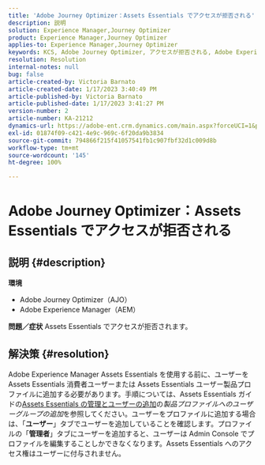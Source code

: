 ```yaml
---
title: 'Adobe Journey Optimizer：Assets Essentials でアクセスが拒否される'
description: 説明
solution: Experience Manager,Journey Optimizer
product: Experience Manager,Journey Optimizer
applies-to: Experience Manager,Journey Optimizer
keywords: KCS, Adobe Journey Optimizer, アクセスが拒否される, Adobe Experience Manager, AEM, AJO, Assets Essentials, トラブルシューティング
resolution: Resolution
internal-notes: null
bug: false
article-created-by: Victoria Barnato
article-created-date: 1/17/2023 3:40:49 PM
article-published-by: Victoria Barnato
article-published-date: 1/17/2023 3:41:27 PM
version-number: 2
article-number: KA-21212
dynamics-url: https://adobe-ent.crm.dynamics.com/main.aspx?forceUCI=1&pagetype=entityrecord&etn=knowledgearticle&id=cfeedd4e-7d96-ed11-aad1-6045bd006079
exl-id: 01874f09-c421-4e9c-969c-6f20da9b3834
source-git-commit: 794866f215f41057541fb1c907fbf32d1c009d8b
workflow-type: tm+mt
source-wordcount: '145'
ht-degree: 100%

---
```


# Adobe Journey Optimizer：Assets Essentials でアクセスが拒否される

## 説明 {#description}

<b>環境</b>
- Adobe Journey Optimizer（AJO）
- Adobe Experience Manager（AEM）



<b>問題／症状</b>
Assets Essentials でアクセスが拒否されます。


## 解決策 {#resolution}


Adobe Experience Manager Assets Essentials を使用する前に、ユーザーを Assets Essentials 消費者ユーザーまたは Assets Essentials ユーザー製品プロファイルに追加する必要があります。手順については、Assets Essentials ガイドの[Assets Essentials の管理とユーザーの追加](https://experienceleague.adobe.com/docs/experience-manager-assets-essentials/help/get-started-admins/deploy-administer.html?lang=ja#add-users-to-product-profiles)の&#x200B;*製品プロファイルへのユーザーグループの追加*&#x200B;を参照してください。ユーザーをプロファイルに追加する場合は、「<b>ユーザー</b>」タブでユーザーを追加していることを確認します。プロファイルの「<b>管理者</b>」タブにユーザーを追加すると、ユーザーは Admin Console でプロファイルを編集することしかできなくなります。Assets Essentials へのアクセス権はユーザーに付与されません。
